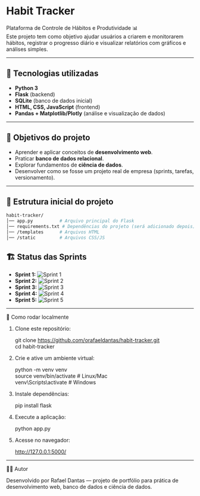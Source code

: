 # Habit Tracker

Plataforma de Controle de Hábitos e Produtividade 📊  
Este projeto tem como objetivo ajudar usuários a criarem e monitorarem hábitos, registrar o progresso diário e visualizar relatórios com gráficos e análises simples.  

---

## 🚀 Tecnologias utilizadas
- **Python 3**  
- **Flask** (backend)  
- **SQLite** (banco de dados inicial)  
- **HTML, CSS, JavaScript** (frontend)  
- **Pandas + Matplotlib/Plotly** (análise e visualização de dados)  

---

## 🎯 Objetivos do projeto
- Aprender e aplicar conceitos de **desenvolvimento web**.  
- Praticar **banco de dados relacional**.  
- Explorar fundamentos de **ciência de dados**.  
- Desenvolver como se fosse um projeto real de empresa (sprints, tarefas, versionamento).  

---

## 📂 Estrutura inicial do projeto
```bash
habit-tracker/
│── app.py          # Arquivo principal do Flask
│── requirements.txt # Dependências do projeto (será adicionado depois)
│── /templates      # Arquivos HTML
│── /static         # Arquivos CSS/JS
```

## 🏗 Status das Sprints

- **Sprint 1:** ![Sprint 1](https://img.shields.io/badge/Sprint%201-Concluída-brightgreen)
- **Sprint 2:** ![Sprint 2](https://img.shields.io/badge/Sprint%202-Concluída-brightgreen)
- **Sprint 3:** ![Sprint 3](https://img.shields.io/badge/Sprint%203-Concluída-brightgreen)
- **Sprint 4:** ![Sprint 4](https://img.shields.io/badge/Sprint%204-Em%20Andamento-yellow)
- **Sprint 5:** ![Sprint 5](https://img.shields.io/badge/Sprint%205-To%20Do-lightgrey)


---

📝 Como rodar localmente

1. Clone este repositório:
   
   git clone https://github.com/orafaeldantas/habit-tracker.git <br>
   cd habit-tracker <br>

3. Crie e ative um ambiente virtual:

   python -m venv venv <br>
   source venv/bin/activate    # Linux/Mac <br>
   venv\Scripts\activate       # Windows<br>

3. Instale dependências:

   pip install flask

4. Execute a aplicação:

   python app.py

5. Acesse no navegador:

   http://127.0.0.1:5000/

---


👨‍💻 Autor

Desenvolvido por Rafael Dantas — projeto de portfólio para prática de desenvolvimento web, banco de dados e ciência de dados.



   



